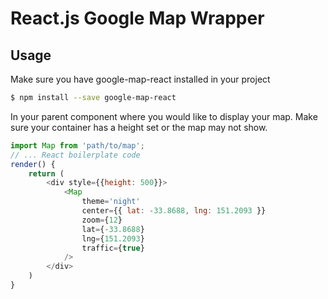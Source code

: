 # React.js Google Map Wrapper

## Usage

Make sure you have google-map-react installed in your project

```sh
$ npm install --save google-map-react
```

In your parent component where you would like to display your map. Make sure your container has a height set or the map may not show.

```js
import Map from 'path/to/map';
// ... React boilerplate code
render() {
    return (
        <div style={{height: 500}}>
            <Map
                theme='night'
                center={{ lat: -33.8688, lng: 151.2093 }}
                zoom={12}
                lat={-33.8688}
                lng={151.2093}
                traffic={true}
            />
        </div>
    )
}
```
